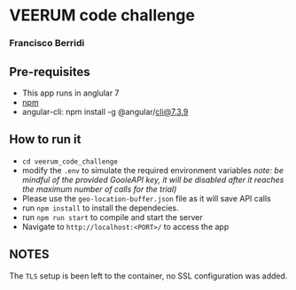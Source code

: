# VEERUM code challenge
### Francisco Berridi

## Pre-requisites
* This app runs in anglular 7
* [npm](https://www.npmjs.com/get-npm)
* angular-cli: npm install -g @angular/cli@7.3.9

## How to run it
* `cd veerum_code_challenge`
* modify the `.env` to simulate the required environment variables _*note: be mindful of the provided GooleAPI key, it will be disabled after it reaches the maximum number of calls for the trial)*_
* Please use the `geo-location-buffer.json` file as it will save API calls
* run `npm install` to install the dependecies.
* run `npm run start` to compile and start the server
* Navigate to `http://localhost:<PORT>/` to access the app

## NOTES
The `TLS` setup is been left to the container, no SSL configuration was added.
